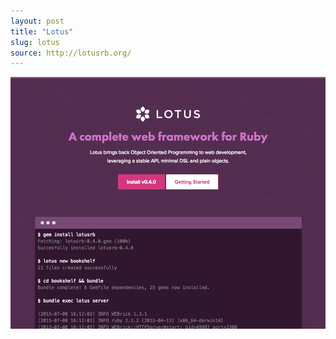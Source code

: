```yaml
---
layout: post
title: "Lotus"
slug: lotus
source: http://lotusrb.org/
---
```


<img src="/screenshots/lotus.png">
